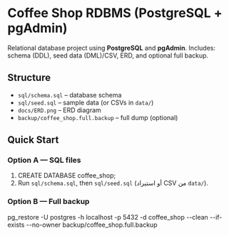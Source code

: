 # Coffee Shop RDBMS (PostgreSQL + pgAdmin)

Relational database project using **PostgreSQL** and **pgAdmin**.
Includes: schema (DDL), seed data (DML)/CSV, ERD, and optional full backup.

## Structure
- `sql/schema.sql` – database schema
- `sql/seed.sql` – sample data (or CSVs in `data/`)
- `docs/ERD.png` – ERD diagram
- `backup/coffee_shop.full.backup` – full dump (optional)

## Quick Start
### Option A — SQL files
1. CREATE DATABASE coffee_shop;
2. Run `sql/schema.sql`, then `sql/seed.sql` (أو استيراد CSV من `data/`).

### Option B — Full backup
pg_restore -U postgres -h localhost -p 5432 -d coffee_shop --clean --if-exists --no-owner backup/coffee_shop.full.backup
